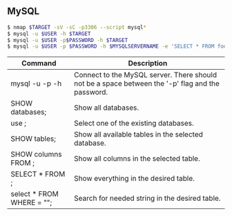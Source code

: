 ## MySQL

```bash
$ nmap $TARGET -sV -sC -p3306 --script mysql*
$ mysql -u $USER -h $TARGET
$ mysql -u $USER -p$PASSWORD -h $TARGET
$ mysql -u $USER -p $PASSWORD -h $MYSQLSERVERNAME -e 'SELECT * FROM foo...' $DBNAME
```


| Command                     | Description                                                                                      |
| --------------------------- | ------------------------------------------------------------------------------------------------ |
| mysql -u  -p -h             | Connect to the MySQL server. There should not be a space between the '-p' flag and the password. |
| SHOW databases;             | Show all databases.                                                                              |
| use ;                       | Select one of the existing databases.                                                            |
| SHOW tables;                | Show all available tables in the selected database.                                              |
| SHOW columns FROM ;         | Show all columns in the selected table.                                                          |
| SELECT * FROM ;             | Show everything in the desired table.                                                            |
| select * FROM WHERE  = ""; | Search for needed string in the desired table.                                                    |
